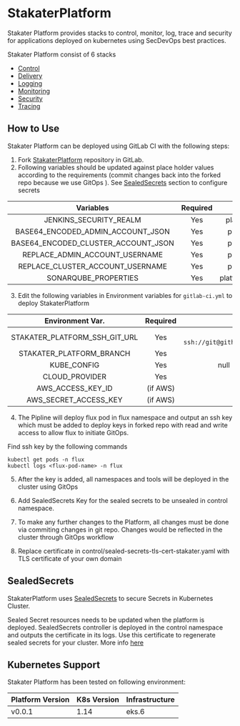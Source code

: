 # StakaterPlatform

Stakater Platform provides stacks to control, monitor, log, trace and security for applications deployed on kubernetes using SecDevOps best practices.

Stakater Platform consist of 6 stacks

- [Control](./control)
- [Delivery](./delivery)
- [Logging](./logging)
- [Monitoring](./monitoring)
- [Security](./security)
- [Tracing](./tracing)

## How to Use

Stakater Platform can be deployed using GitLab CI with the following steps:

1. Fork [StakaterPlatform](https://github.com/stakater/StakaterPlatform) repository in GitLab.
2. Following variables should be updated against place holder values according to the requirements (commit changes back into the forked repo because we use GitOps ). See [SealedSecrets](https://playbook.stakater.com/content/stacks/control/stakaterplatform.html#SealedSecrets) section to configure secrets 

| Variables                           | Required  |  File Path          |
| :---------------------------------: | :-------: | :------------------:|
| JENKINS_SECURITY_REALM              |    Yes    |   platform/delivery/jenkins.yaml  |
| BASE64_ENCODED_ADMIN_ACCOUNT_JSON   |    Yes    |   platform/delivery/nexus.yaml |
| BASE64_ENCODED_CLUSTER_ACCOUNT_JSON |    Yes    |   platform/delivery/nexus.yaml  |
| REPLACE_ADMIN_ACCOUNT_USERNAME      |    Yes    |   platform/delivery/nexus.yaml  |
| REPLACE_CLUSTER_ACCOUNT_USERNAME    |    Yes    |   platform/delivery/nexus.yaml |
| SONARQUBE_PROPERTIES                |    Yes    |   platform/delivery/sonarqube.yaml  |

3. Edit the following variables in Environment variables for `gitlab-ci.yml` to deploy StakaterPlatform

| Environment Var.               | Required  |   Default Value   |
| :----------------------------: | :-------: | :----------------:|
| STAKATER_PLATFORM_SSH_GIT_URL  |    Yes    |   null (e.g. `ssh://git@github.com/stakater/StakaterPlatform.git`) |
| STAKATER_PLATFORM_BRANCH       |    Yes    |   master  |
| KUBE_CONFIG                    |    Yes    |   null (Base64 encoded kubeconfig)    |
| CLOUD_PROVIDER                 |    Yes    |   aws             |
| AWS_ACCESS_KEY_ID              |  (if AWS) |   null            |
| AWS_SECRET_ACCESS_KEY          |  (if AWS) |   null            |

4. The Pipline will deploy flux pod in flux namespace and output an ssh key which must be added to deploy keys in forked repo with read and write access to allow flux to initiate GitOps.

Find ssh key by the following commands
```
kubectl get pods -n flux
kubectl logs <flux-pod-name> -n flux
```

5. After the key is added, all namespaces and tools will be deployed in the cluster using GitOps

6. Add SealedSecrets Key for the sealed secrets to be unsealed in control namespace.

7. To make any further changes to the Platform, all changes must be done via commiting changes in git repo. Changes would be reflected in the cluster through GitOps workflow

8. Replace certificate in control/sealed-secrets-tls-cert-stakater.yaml with TLS certificate of your own domain

## SealedSecrets

StakaterPlatform uses [SealedSecrets](https://github.com/bitnami-labs/sealed-secrets) to secure Secrets in Kubernetes Cluster.

Sealed Secret resources needs to be updated when the platform is deployed. SealedSecrets controller is deployed in the control namespace and outputs the certificate in its logs. Use this certificate to regenerate sealed secrets for your cluster. More info [here](https://playbook.stakater.com/content/processes/security/sealed-secrets.html)


## Kubernetes Support

Stakater Platform has been tested on following environment:

| Platform Version| K8s Version  | Infrastructure |
|---|---|---|
| v0.0.1 | 1.14 | eks.6 |

